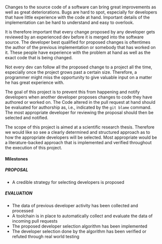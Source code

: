 Changes to the source code of a software can bring great improvements as well as
great deteriorations. Bugs are hard to spot, especially for developers that
have little experience with the code at hand. Important details of the implementation
can be hard to understand and easy to overlook.

It is therefore important that every change proposed by any developer gets reviewed
by an experienced dev before it is merged into the software source. The developer
best qualified for proposed changes is oftentimes the author of the previous
implementation or somebody that has worked on it. These people have experience with
the problem at hand as well as the exact code that is being changed.

Not every dev can follow all the proposed change to a project all the time, especially
once the project grows past a certain size. Therefore, a programmer might miss the
opportunity to give valuable input on a matter he has great experience with.

The goal of this project is to prevent this from happening and notify developers when another
developer proposes changes to code they have authored or worked on. The Code altered in
the pull request at hand should be evaluated for authorship as, i.e., indicated by the `git blame`
command. The most appropriate developer for reviewing the proposal should then be selected and
notified.

The scope of this project is aimed at a scientific research thesis. Therefore we would like so see a
clearly determined and structured approach as to how the appropriate developers will be selected.
Most appropriate would be a literature-backed approach that is implemented and verified throughout the
execution of this project.

#### Milestones

##### PROPOSAL

* A credible strategy for selecting developers is proposed

##### EVALUATION

* The data of previous developer activity has been collected and processed
* A toolchain is in place to automatically collect and evaluate the data of incoming pull requests
* The proposed developer selection algorithm has been implemented
* The developer selection done by the algorithm has been verified or refuted through real world testing
